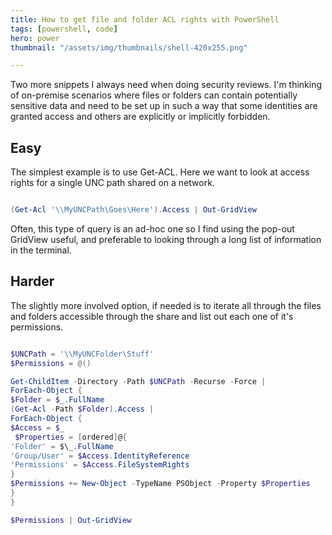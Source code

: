 ```yaml
---
title: How to get file and folder ACL rights with PowerShell
tags: [powershell, code]
hero: power
thumbnail: "/assets/img/thumbnails/shell-420x255.png"

---
```


Two more snippets I always need when doing security reviews. I'm thinking of on-premise scenarios where files or folders can contain potentially sensitive data and need to be set up in such a way that some identities are granted access and others are explicitly or implicitly forbidden.

## Easy

The simplest example is to use Get-ACL. Here we want to look at access rights for a single UNC path shared on a network.

```powershell

(Get-Acl '\\MyUNCPath\Goes\Here').Access | Out-GridView

```

Often, this type of query is an ad-hoc one so I find using the pop-out GridView useful, and preferable to looking through a long list of information in the terminal.

## Harder

The slightly more involved option, if needed is to iterate all through the files and folders
accessible through the share and list out each one of it's permissions.

```powershell

$UNCPath = '\\MyUNCFolder\Stuff'
$Permissions = @()

Get-ChildItem -Directory -Path $UNCPath -Recurse -Force |
ForEach-Object {
$Folder = $_.FullName
(Get-Acl -Path $Folder).Access |
ForEach-Object {
$Access = $_  
 $Properties = [ordered]@{
'Folder' = $\_.FullName
'Group/User' = $Access.IdentityReference
'Permissions' = $Access.FileSystemRights
}
$Permissions += New-Object -TypeName PSObject -Property $Properties
}
}

$Permissions | Out-GridView

```

